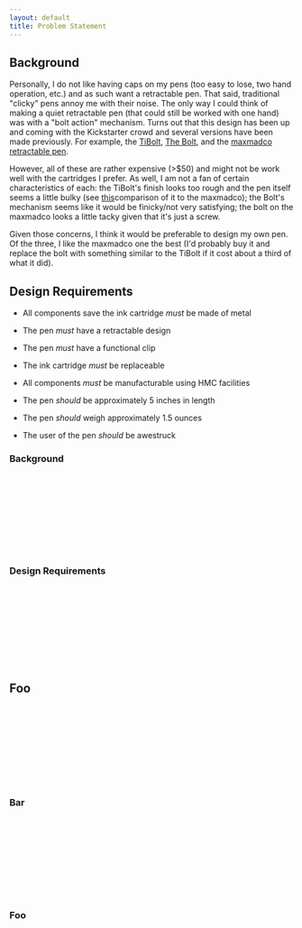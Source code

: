 ```yaml
---
layout: default
title: Problem Statement
---
```


## Background

Personally, I do not like having caps on my pens (too easy to lose, two hand
operation, etc.) and as such want a retractable pen. That said, traditional
"clicky" pens annoy me with their noise. The only way I could think of making a
quiet retractable pen (that could still be worked with one hand) was with a
"bolt action" mechanism. Turns out that this design has been up and coming with
the Kickstarter crowd and several versions have been made previously. For
example, the
[TiBolt](http://jumpstartcity.com/events/tibolt-the-american-made-titanium-bolt-action-pen/c),
[The
Bolt](http://fromthepencup.wordpress.com/2013/03/19/the-bolt-a-machined-bolt-action-pen/),
and the [maxmadco retractable
pen](http://maxmadco.com/products/retractable-pen/).

However, all of these are rather expensive (\>$50) and might not be work well
with the cartridges I prefer. As well, I am not a fan of certain
characteristics of each: the TiBolt's finish looks too rough and the pen itself
seems a little bulky (see
[this](http://edcforums.com/threads/the-tibolt-compared-to-the-embassy-pen-and-now-the-madmaxco.105871/)comparison
of it to the maxmadco); the Bolt's mechanism seems like it would be finicky/not
very satisfying; the bolt on the maxmadco looks a little tacky given that it's
just a screw.

Given those concerns, I think it would be preferable to design my own pen. Of
the three, I like the maxmadco one the best (I'd probably buy it and replace
the bolt with something similar to the TiBolt if it cost about a third of what
it did).

## Design Requirements

- All components save the ink cartridge _must_ be made of metal
- The pen _must_ have a retractable design
- The pen _must_ have a functional clip
- The ink cartridge _must_ be replaceable
- All components _must_ be manufacturable using HMC facilities

- The pen _should_ be approximately 5 inches in length
- The pen _should_ weigh approximately 1.5 ounces
- The user of the pen _should_ be awestruck

### Background
```











```

### Design Requirements

```











```

## Foo

```











```

### Bar

```











```

### Foo
```











```
